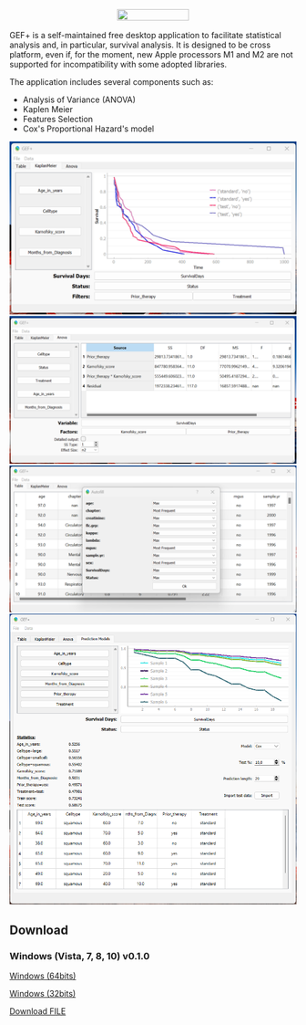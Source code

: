 
<p align="center"><image src="https://github.com/mattianeroni/gefplus/blob/main/gefplus/static/logo.jpeg" width="50%" height="50%"></image></p>

GEF+ is a self-maintained free desktop application to facilitate statistical analysis and, in particular, survival analysis. It is designed to be cross platform, even if, for the moment, new Apple processors M1 and M2 are not supported for incompatibility with some adopted libraries.

The application includes several components such as:
- Analysis of Variance (ANOVA)
- Kaplen Meier
- Features Selection
- Cox's Proportional Hazard's model

![alt text](https://github.com/mattianeroni/gefplus/blob/main/gefplus/static/screen1.png)
![alt text](https://github.com/mattianeroni/gefplus/blob/main/gefplus/static/screen2.png)
![alt text](https://github.com/mattianeroni/gefplus/blob/main/gefplus/static/screen3.png)
![alt text](https://github.com/mattianeroni/gefplus/blob/main/gefplus/static/screen4.png)

## Download 

### Windows (Vista, 7, 8, 10) v0.1.0

<a href="https://github.com/mattianeroni/gefplus/blob/main/dataset.csv" download>Windows (64bits)</a>

<a href="https://github.com/mattianeroni/gefplus/blob/main/dataset.csv" download>Windows (32bits)</a>

<a id="raw-url" href="https://github.com/mattianeroni/gefplus/blob/main/dataset.csv">Download FILE</a>


